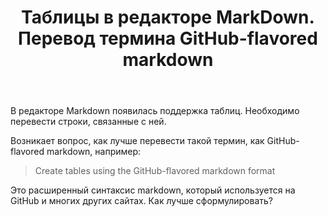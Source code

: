 ﻿---
title: "Таблицы в редакторе MarkDown. Перевод термина GitHub-flavored markdown"
se.owner.user_id: 240512
se.owner.display_name: "MSDN.WhiteKnight"
se.owner.link: "https://ru.meta.stackoverflow.com/users/240512/msdn-whiteknight"
se.link: "https://ru.meta.stackoverflow.com/questions/11203/%d0%a2%d0%b0%d0%b1%d0%bb%d0%b8%d1%86%d1%8b-%d0%b2-%d1%80%d0%b5%d0%b4%d0%b0%d0%ba%d1%82%d0%be%d1%80%d0%b5-markdown-%d0%9f%d0%b5%d1%80%d0%b5%d0%b2%d0%be%d0%b4-%d1%82%d0%b5%d1%80%d0%bc%d0%b8%d0%bd%d0%b0-github-flavored-markdown"
se.question_id: 11203
se.post_type: question
---
<p>В редакторе Markdown появилась поддержка таблиц. Необходимо перевести строки, связанные с ней.</p>
<p>Возникает вопрос, как лучше перевести такой термин, как GitHub-flavored markdown, например:</p>
<blockquote>
<p>Create tables using the GitHub-flavored markdown format</p>
</blockquote>
<p>Это расширенный синтаксис markdown, который используется на GitHub и многих других сайтах. Как лучше сформулировать?</p>

